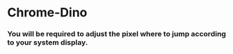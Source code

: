 # Chrome-Dino
### You will be required to adjust the pixel where to jump according to your system display.

